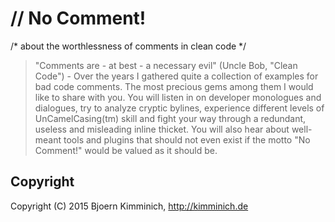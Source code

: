 # // No Comment!
/* about the worthlessness of comments in clean code */

> "Comments are - at best - a necessary evil" (Uncle Bob, "Clean Code") - Over the years I gathered quite a collection of examples for bad code comments. The most precious gems among them I would like to share with you. You will listen in on developer monologues and dialogues, try to analyze cryptic bylines, experience different levels of UnCamelCasing(tm) skill and fight your way through a redundant, useless and misleading inline thicket. You will also hear about well-meant tools and plugins that should not even exist if the motto "No Comment!" would be valued as it should be.

## Copyright

Copyright (C) 2015 Bjoern Kimminich, http://kimminich.de